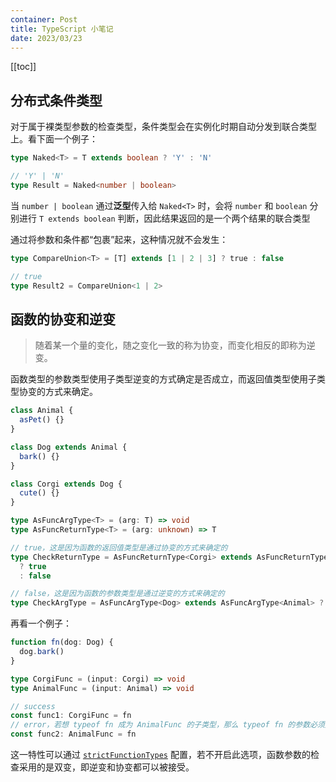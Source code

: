 ```yaml
---
container: Post
title: TypeScript 小笔记
date: 2023/03/23
---
```


[[toc]]

## 分布式条件类型

对于属于裸类型参数的检查类型，条件类型会在实例化时期自动分发到联合类型上。看下面一个例子：

```ts
type Naked<T> = T extends boolean ? 'Y' : 'N'

// 'Y' | 'N'
type Result = Naked<number | boolean>
```

当 `number | boolean` 通过**泛型**传入给 `Naked<T>` 时，会将 `number` 和 `boolean` 分别进行 `T extends boolean` 判断，因此结果返回的是一个两个结果的联合类型

通过将参数和条件都“包裹”起来，这种情况就不会发生：

```ts
type CompareUnion<T> = [T] extends [1 | 2 | 3] ? true : false

// true
type Result2 = CompareUnion<1 | 2>
```

## 函数的协变和逆变

> 随着某一个量的变化，随之变化一致的称为协变，而变化相反的即称为逆变。

函数类型的参数类型使用子类型逆变的方式确定是否成立，而返回值类型使用子类型协变的方式来确定。

```ts
class Animal {
  asPet() {}
}

class Dog extends Animal {
  bark() {}
}

class Corgi extends Dog {
  cute() {}
}
```

```ts
type AsFuncArgType<T> = (arg: T) => void
type AsFuncReturnType<T> = (arg: unknown) => T

// true，这是因为函数的返回值类型是通过协变的方式来确定的
type CheckReturnType = AsFuncReturnType<Corgi> extends AsFuncReturnType<Dog>
  ? true
  : false

// false，这是因为函数的参数类型是通过逆变的方式来确定的
type CheckArgType = AsFuncArgType<Dog> extends AsFuncArgType<Animal> ? true : false
```

再看一个例子：

```ts
function fn(dog: Dog) {
  dog.bark()
}

type CorgiFunc = (input: Corgi) => void
type AnimalFunc = (input: Animal) => void

// success
const func1: CorgiFunc = fn
// error，若想 typeof fn 成为 AnimalFunc 的子类型，那么 typeof fn 的参数必须是 AnimalFunc 参数的父类型（参数逆变）
const func2: AnimalFunc = fn
```

这一特性可以通过 [`strictFunctionTypes`](https://www.typescriptlang.org/tsconfig#strictFunctionTypes) 配置，若不开启此选项，函数参数的检查采用的是双变，即逆变和协变都可以被接受。

